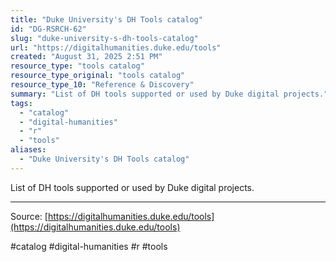 ```yaml
---
title: "Duke University's DH Tools catalog"
id: "DG-RSRCH-62"
slug: "duke-university-s-dh-tools-catalog"
url: "https://digitalhumanities.duke.edu/tools"
created: "August 31, 2025 2:51 PM"
resource_type: "tools catalog"
resource_type_original: "tools catalog"
resource_type_10: "Reference & Discovery"
summary: "List of DH tools supported or used by Duke digital projects."
tags:
  - "catalog"
  - "digital-humanities"
  - "r"
  - "tools"
aliases:
  - "Duke University's DH Tools catalog"
---
```


List of DH tools supported or used by Duke digital projects.

---

Source: [https://digitalhumanities.duke.edu/tools](https://digitalhumanities.duke.edu/tools)

#catalog #digital-humanities #r #tools
